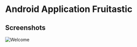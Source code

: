# Android Application Fruitastic

## Screenshots
![Welcome](https://github.com/user-attachments/assets/74d550f8-ff3c-46f7-a87e-e5c92e7d13c2)

